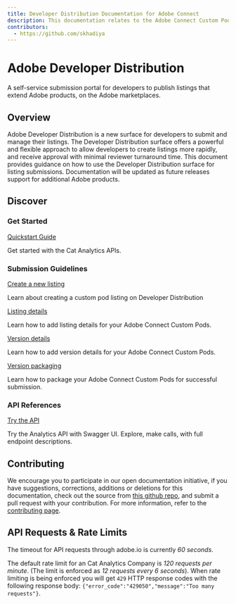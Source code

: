 ```yaml
---
title: Developer Distribution Documentation for Adobe Connect 
description: This documentation relates to the Adobe Connect Custom Pods submission and review on Adobe Developer Distribution
contributors:
  - https://github.com/skhadiya
---
```


<HeroSimple slots="heading, text"/>

# Adobe Developer Distribution

A self-service submission portal for developers to publish listings that extend Adobe products, on the Adobe marketplaces.

<Resources slots="heading, links"/>

## Overview

Adobe Developer Distribution is a new surface for developers to submit and manage their listings. The Developer Distribution surface offers a powerful and flexible approach to allow developers to create listings more rapidly, and receive approval with minimal reviewer turnaround time. This document provides guidance on how to use the Developer Distribution surface for listing submissions. Documentation will be updated as future releases support for additional Adobe products.​

## Discover

<DiscoverBlock width="100%" slots="heading, link, text"/>

### Get Started

[Quickstart Guide](guides/index.md)

Get started with the Cat Analytics APIs.

<DiscoverBlock slots="heading, link, text"/>

### Submission Guidelines

[Create a new listing](guides/create_listing/index.md)

Learn about creating a custom pod listing on Developer Distribution

<DiscoverBlock slots="link, text"/>

[Listing details](guides/listing_details/index.md)

Learn how to add listing details for your Adobe Connect Custom Pods. 

<DiscoverBlock slots="link, text"/>

[Version details](guides/version_details/index.md)

Learn how to add version details for your Adobe Connect Custom Pods.

<DiscoverBlock slots="link, text"/>

[Version packaging](guides/version_packaging/index.md)

Learn how to package your Adobe Connect Custom Pods for successful submission. 

<DiscoverBlock width="100%" slots="heading, link, text"/>

### API References

[Try the API](api/index.md)

Try the Analytics API with Swagger UI. Explore, make calls, with full endpoint descriptions.

## Contributing

We encourage you to participate in our open documentation initiative, if you have suggestions, corrections, additions
or deletions for this documentation, check out the source from [this github repo](https://github.com/adobe/gatsby-theme-spectrum-example), and submit a pull
request with your contribution. For more information, refer to the [contributing page](support/contribute/index.md).

## API Requests & Rate Limits

The timeout for API requests through adobe.io is currently *60 seconds*.

The default rate limit for an Cat Analytics Company is *120 requests per minute*. (The limit is enforced as *12 requests every 6 seconds*).
When rate limiting is being enforced you will get `429` HTTP response codes with the following response body: `{"error_code":"429050","message":"Too many requests"}`.
